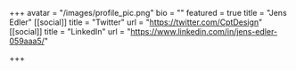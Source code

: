 +++
avatar = "/images/profile_pic.png"
bio = ""
featured = true
title = "Jens Edler"
[[social]]
title = "Twitter"
url = "https://twitter.com/CptDesign"
[[social]]
title = "LinkedIn"
url = "https://www.linkedin.com/in/jens-edler-059aaa5/"

+++
